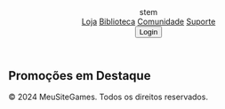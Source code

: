 <!DOCTYPE html>
<html lang="pt-BR">
<head>
    <meta charset="UTF-8">
    <meta name="viewport" content="width=device-width, initial-scale=1.0">
    <title>Meu Site de Jogos</title>
    <link rel="stylesheet" href="styles.css">
</head>
<body>
    <header>
        <div class="logo">stem</div>
        <nav>
            <a href="#">Loja</a>
            <a href="#">Biblioteca</a>
            <a href="#">Comunidade</a>
            <a href="#">Suporte</a>
        </nav>
        <button>Login</button>
    </header>
    <main>
        <section class="highlight">
            <h1>Promoções em Destaque</h1>
            <!-- Imagens e informações dos jogos em promoção -->
        </section>
    </main>
    <footer>
        <p>&copy; 2024 MeuSiteGames. Todos os direitos reservados.</p>
    </footer>
</body>
</html>
